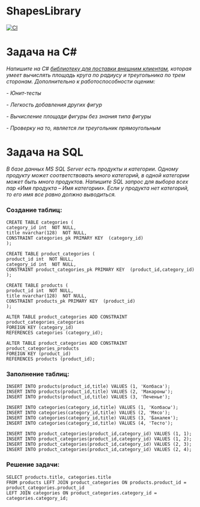 # ShapesLibrary

[![CI](https://github.com/Petr123qwerty123/ShapesLibrary/actions/workflows/dotnet.yml/badge.svg)](https://github.com/Petr123qwerty123/ShapesLibrary/actions/workflows/dotnet.yml)

# Задача на C#

*Напишите на C# [библиотеку для поставки внешним клиентам](https://github.com/Petr123qwerty123/ShapesLibrary/blob/master/ShapesLibrary/bin/Debug/ShapesLibrary.1.0.0.nupkg), которая умеет вычислять площадь круга по радиусу и треугольника по трем сторонам. Дополнительно к работоспособности оценим:*

 *- Юнит-тесты*
 
 *- Легкость добавления других фигур*
 
 *- Вычисление площади фигуры без знания типа фигуры*
 
 *- Проверку на то, является ли треугольник прямоугольным*

# Задача на SQL

*В базе данных MS SQL Server есть продукты и категории. Одному продукту может соответствовать много категорий, в одной категории может быть много продуктов. Напишите SQL запрос для выбора всех пар «Имя продукта – Имя категории». Если у продукта нет категорий, то его имя все равно должно выводиться.*

###  Создание таблиц:
    CREATE TABLE categories (
    category_id int  NOT NULL,
    title nvarchar(128)  NOT NULL,
    CONSTRAINT categories_pk PRIMARY KEY  (category_id)
    );
    
    CREATE TABLE product_categories (
    product_id int  NOT NULL,
    category_id int  NOT NULL,
    CONSTRAINT product_categories_pk PRIMARY KEY  (product_id,category_id)
    );
    
    CREATE TABLE products (
    product_id int  NOT NULL,
    title nvarchar(128)  NOT NULL,
    CONSTRAINT products_pk PRIMARY KEY  (product_id)
    );

    ALTER TABLE product_categories ADD CONSTRAINT product_categories_categories
    FOREIGN KEY (category_id)
    REFERENCES categories (category_id);

    ALTER TABLE product_categories ADD CONSTRAINT product_categories_products
    FOREIGN KEY (product_id)
    REFERENCES products (product_id);

###  Заполнение таблиц:
    INSERT INTO products(product_id,title) VALUES (1, 'Колбаса');
    INSERT INTO products(product_id,title) VALUES (2, 'Макароны');
    INSERT INTO products(product_id,title) VALUES (3, 'Печенье');
    
    INSERT INTO categories(category_id,title) VALUES (1, 'Колбасы');
    INSERT INTO categories(category_id,title) VALUES (2, 'Мясо');
    INSERT INTO categories(category_id,title) VALUES (3, 'Бакалея');
    INSERT INTO categories(category_id,title) VALUES (4, 'Тесто');
    
    INSERT INTO product_categories(product_id,category_id) VALUES (1, 1);
    INSERT INTO product_categories(product_id,category_id) VALUES (1, 2);
    INSERT INTO product_categories(product_id,category_id) VALUES (2, 3);
    INSERT INTO product_categories(product_id,category_id) VALUES (2, 4);

### Решение задачи:
    SELECT products.title, categories.title 
    FROM products LEFT JOIN product_categories ON products.product_id = product_categories.product_id 
    LEFT JOIN categories ON product_categories.category_id = categories.category_id;
